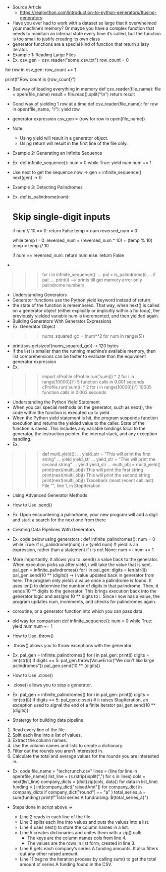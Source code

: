 - Source Article
    - https://realpython.com/introduction-to-python-generators/#using-generators
- Have you ever had to work with a dataset so large that it overwhelmed your machine’s memory? Or maybe you have a complex function that needs to maintain an internal state every time it’s called, but the function is too small to justify creating its own class
- generator functions are a special kind of function that return a lazy iterator. 
- Example 1: Reading Large Files
- Ex.
csv_gen = csv_reader("some_csv.txt")
row_count = 0

for row in csv_gen:
    row_count += 1

print(f"Row count is {row_count}")
- Bad way of loading everything in memory
def csv_reader(file_name):
    file = open(file_name)
    result = file.read().split("\n")
    return result
- Good way of yielding 1 row at a time
def csv_reader(file_name):
    for row in open(file_name, "r"):
        yield row
- generator expression
csv_gen = (row for row in open(file_name))
- Note
    - Using yield will result in a generator object.
    - Using return will result in the first line of the file only.
- Example 2: Generating an Infinite Sequence
- Ex.
def infinite_sequence():
    num = 0
    while True:
        yield num
        num += 1
- Use next to get the sequence now -> 
gen = infinite_sequence()
next(gen) -> 0
- Example 3: Detecting Palindromes
- Ex.
def is_palindrome(num):
    # Skip single-digit inputs
    if num // 10 == 0:
        return False
    temp = num
    reversed_num = 0

    while temp != 0:
        reversed_num = (reversed_num * 10) + (temp % 10)
        temp = temp // 10

    if num == reversed_num:
        return num
    else:
        return False
- 
>>> for i in infinite_sequence():
...     pal = is_palindrome(i)
...     if pal:
...         print(i)
--> prints till get memory error only palindrome numbers

- Understanding Generators
- Generator functions use the Python yield keyword instead of return.
- the state of the function is remembered. That way, when next() is called on a generator object (either explicitly or implicitly within a for loop), the previously yielded variable num is incremented, and then yielded again. 
- Building Generators With Generator Expressions
- Ex. Generator Object
>>> nums_squared_gc = (num**2 for num in range(5)) 
- print(sys.getsizeof(nums_squared_gc))  -> 120 bytes 
- If the list is smaller than the running machine’s available memory, then list comprehensions can be faster to evaluate than the equivalent generator expression
- Ex.
>>> import cProfile
>>> cProfile.run('sum([i * 2 for i in range(10000)])')
         5 function calls in 0.001 seconds
>>> cProfile.run('sum((i * 2 for i in range(10000)))')
         10005 function calls in 0.003 seconds

- Understanding the Python Yield Statement
- When you call special methods on the generator, such as next(), the code within the function is executed up to yield.
- When the Python yield statement is hit, the program suspends function execution and returns the yielded value to the caller. State of the function is saved. This includes any variable bindings local to the generator, the instruction pointer, the internal stack, and any exception handling.
- Ex.
>>> def multi_yield():
...     yield_str = "This will print the first string"
...     yield yield_str
...     yield_str = "This will print the second string"
...     yield yield_str
...
>>> multi_obj = multi_yield()
>>> print(next(multi_obj))
This will print the first string
>>> print(next(multi_obj))
This will print the second string
>>> print(next(multi_obj))
Traceback (most recent call last):
  File "<stdin>", line 1, in <module>
StopIteration

- Using Advanced Generator Methods
- How to Use .send()
- Ex. Upon encountering a palindrome, your new program will add a digit and start a search for the next one from there

- Creating Data Pipelines With Generators
- Ex. code below using generators :
def infinite_palindromes():
    num = 0
    while True:
        if is_palindrome(num):
            i = (yield num)     # yield is an expression, rather than a statement
            if i is not None:
                num = i
        num += 1
- More importantly, it allows you to .send() a value back to the generator. When execution picks up after yield, i will take the value that is sent.
pal_gen = infinite_palindromes()
for i in pal_gen:
    digits = len(str(i))
    pal_gen.send(10 ** (digits))    -> i value updated back in generator from here.  The program only yields a value once a palindrome is found. It uses len() to determine the number of digits in that palindrome. Then, it sends 10 ** digits to the generator. This brings execution back into the generator logic and assigns 10 ** digits to i. Since i now has a value, the program updates num, increments, and checks for palindromes again.
-  coroutine, or a generator function into which you can pass data.

- old way for comparison
def infinite_sequence():
    num = 0
    while True:
        yield num
        num += 1

- How to Use .throw()
- .throw() allows you to throw exceptions with the generator. 
- Ex.
pal_gen = infinite_palindromes()
for i in pal_gen:
    print(i)
    digits = len(str(i))
    if digits == 5:
        pal_gen.throw(ValueError("We don't like large palindromes"))
    pal_gen.send(10 ** (digits))
- How to Use .close()
- .close() allows you to stop a generator.
- Ex.
pal_gen = infinite_palindromes()
for i in pal_gen:
    print(i)
    digits = len(str(i))
    if digits == 5:
        pal_gen.close()  #  it raises StopIteration, an exception used to signal the end of a finite iterator
    pal_gen.send(10 ** (digits))



- Stratergy for building data pipeline
1. Read every line of the file.
2. Split each line into a list of values.
3. Extract the column names.
4. Use the column names and lists to create a dictionary.
5. Filter out the rounds you aren’t interested in.
6. Calculate the total and average values for the rounds you are interested in.

- Ex. code 
file_name = "techcrunch.csv"
lines = (line for line in open(file_name))
list_line = (s.rstrip()split(",") for s in lines)
cols = next(list_line)
company_dicts = (dict(zip(cols, data)) for data in list_line)
funding = (
    int(company_dict["raisedAmt"])
    for company_dict in company_dicts
    if company_dict["round"] == "a"
)
total_series_a = sum(funding)
print(f"Total series A fundraising: ${total_series_a}")

- Steps done in script above -> 
    - Line 2 reads in each line of the file.
    - Line 3 splits each line into values and puts the values into a list.
    - Line 4 uses next() to store the column names in a list.
    - Line 5 creates dictionaries and unites them with a zip() call:
        - The keys are the column names cols from line 4.
        - The values are the rows in list form, created in line 3.
    - Line 6 gets each company’s series A funding amounts. It also filters out any other raised amount.
    - Line 11 begins the iteration process by calling sum() to get the total amount of series A funding found in the CSV.